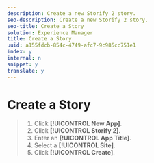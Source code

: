 ```yaml
---
description: Create a new Storify 2 story.
seo-description: Create a new Storify 2 story.
seo-title: Create a Story
solution: Experience Manager
title: Create a Story
uuid: a155fdcb-854c-4749-afc7-9c985cc751e1
index: y
internal: n
snippet: y
translate: y
---
```


# Create a Story


>1. Click **[!UICONTROL  New App]**.
>1. Click **[!UICONTROL  Storify 2]**.
>1. Enter an **[!UICONTROL  App Title]**.
>1. Select a **[!UICONTROL  Site]**.
>1. Click **[!UICONTROL  Create]**.
